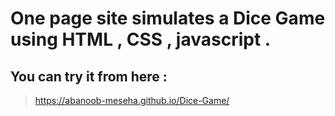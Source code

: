 # One page site simulates a Dice Game using HTML , CSS , javascript .
## You can try it from here :
> https://abanoob-meseha.github.io/Dice-Game/
